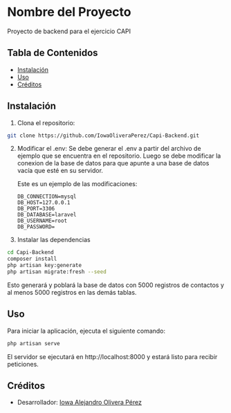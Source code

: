 # Nombre del Proyecto

Proyecto de backend para el ejercicio CAPI

## Tabla de Contenidos

-   [Instalación](#instalación)
-   [Uso](#uso)
-   [Créditos](#créditos)

## Instalación

1. Clona el repositorio:

```bash
git clone https://github.com/IowaOliveraPerez/Capi-Backend.git

```

2. Modificar el .env:
   Se debe generar el .env a partir del archivo de ejemplo que se encuentra en el repositorio.
   Luego se debe modificar la conexion de la base de datos para que apunte a una base de datos vacía que esté en su servidor.

    Este es un ejemplo de las modificaciones:

    ````plaintext
    DB_CONNECTION=mysql
    DB_HOST=127.0.0.1
    DB_PORT=3306
    DB_DATABASE=laravel
    DB_USERNAME=root
    DB_PASSWORD=
    ````

3. Instalar las dependencias

```bash
cd Capi-Backend
composer install
php artisan key:generate
php artisan migrate:fresh --seed
````

Esto generará y poblará la base de datos con 5000 registros de contactos y al menos 5000 registros en las demás tablas.

## Uso

Para iniciar la aplicación, ejecuta el siguiente comando:

```bash
php artisan serve
```

El servidor se ejecutará en http://localhost:8000 y estará listo para recibir peticiones.

## Créditos

-   Desarrollador: [Iowa Alejandro Olivera Pérez](https://github.com/IowaOliveraPerez)
